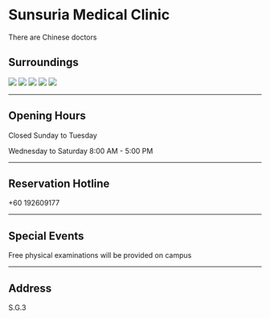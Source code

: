 # Sunsuria Medical Clinic

There are Chinese doctors

## Surroundings

<div class="image-slide">
<img src="https://img.xmummap.com/S_sunsuriaclinic_surd1.webp">
<img src="https://img.xmummap.com/S_sunsuriaclinic_surd2.webp">
<img src="https://img.xmummap.com/S_sunsuriaclinic_surd3.webp">
<img src="https://img.xmummap.com/S_sunsuriaclinic_surd4.webp">
<img src="https://img.xmummap.com/S_sunsuriaclinic_surd5.webp">
</div>

---

## Opening Hours

Closed Sunday to Tuesday

Wednesday to Saturday 8:00 AM - 5:00 PM

---

## Reservation Hotline

+60 192609177

---

## Special Events

Free physical examinations will be provided on campus

---

## Address

S.G.3
